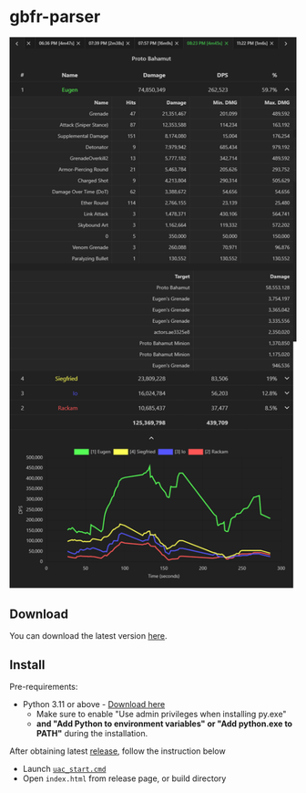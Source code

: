 # gbfr-parser

![img](./img/demo.png)

## Download

You can download the latest version [here](https://github.com/brunolm/gbfr-parser/releases).

## Install

Pre-requirements:

- Python 3.11 or above - [Download here](https://www.python.org/ftp/python/3.11.6/python-3.11.6-amd64.exe)
  - Make sure to enable "Use admin privileges when installing py.exe"
  - **and "Add Python to environment variables" or "Add python.exe to PATH"** during the installation.

After obtaining latest [release](https://github.com/brunolm/gbfr-parser/releases), follow the instruction below

- Launch [`uac_start.cmd`](./uac_start.cmd)
- Open `index.html` from release page, or build directory

